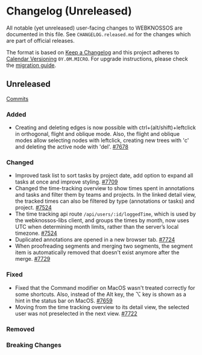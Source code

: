 # Changelog (Unreleased)

All notable (yet unreleased) user-facing changes to WEBKNOSSOS are documented in this file.
See `CHANGELOG.released.md` for the changes which are part of official releases.

The format is based on [Keep a Changelog](http://keepachangelog.com/en/1.0.0/)
and this project adheres to [Calendar Versioning](http://calver.org/) `0Y.0M.MICRO`.
For upgrade instructions, please check the [migration guide](MIGRATIONS.released.md).

## Unreleased
[Commits](https://github.com/scalableminds/webknossos/compare/24.04.0...HEAD)

### Added
- Creating and deleting edges is now possible with ctrl+(alt/shift)+leftclick in orthogonal, flight and oblique mode. Also, the flight and oblique modes allow selecting nodes with leftclick, creating new trees with 'c' and deleting the active node with 'del'. [#7678](https://github.com/scalableminds/webknossos/pull/7678)

### Changed
- Improved task list to sort tasks by project date, add option to expand all tasks at once and improve styling. [#7709](https://github.com/scalableminds/webknossos/pull/7709)
- Changed the time-tracking overview to show times spent in annotations and tasks and filter them by teams and projects. In the linked detail view, the tracked times can also be filtered by type (annotations or tasks) and project. [#7524](https://github.com/scalableminds/webknossos/pull/7524)
- The time tracking api route `/api/users/:id/loggedTime`, which is used by the webknossos-libs client, and groups the times by month, now uses UTC when determining month limits, rather than the server’s local timezone. [#7524](https://github.com/scalableminds/webknossos/pull/7524)
- Duplicated annotations are opened in a new browser tab. [#7724](https://github.com/scalableminds/webknossos/pull/7724)
- When proofreading segments and merging two segments, the segment item is automatically removed that doesn't exist anymore after the merge. [#7729](https://github.com/scalableminds/webknossos/pull/7729)

### Fixed
- Fixed that the Command modifier on MacOS wasn't treated correctly for some shortcuts. Also, instead of the Alt key, the ⌥ key is shown as a hint in the status bar on MacOS. [#7659](https://github.com/scalableminds/webknossos/pull/7659)
- Moving from the time tracking overview to its detail view, the selected user was not preselected in the next view. [#7722](https://github.com/scalableminds/webknossos/pull/7722)

### Removed

### Breaking Changes
